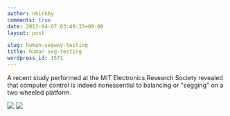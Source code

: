 ```yaml
---
author: nkirkby
comments: true
date: 2013-04-07 03:49:33+00:00
layout: post

slug: human-segway-testing
title: human seg-testing
wordpress_id: 1571
---
```


A recent study performed at the MIT Electronics Research Society revealed that computer control is indeed nonessential to balancing or "segging" on a two wheeled platform.




[![](http://miters.mit.edu/wp-content/uploads/2013/04/IMG_0742-1024x768.jpg)](http://miters.mit.edu/blog/2013/04/06/human-segway-testing/img_0742/)
[![](http://miters.mit.edu/wp-content/uploads/2013/04/IMG_0743-1024x768.jpg)](http://miters.mit.edu/blog/2013/04/06/human-segway-testing/img_0743/)
